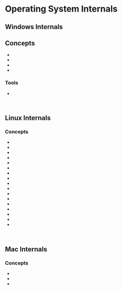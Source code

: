 # Operating System Internals 

## Windows Internals

## Concepts

* [](windows-internals-processes)
* [](the-most-comprehensive-suite-of-tools-for-microsoft-windows)
* [](get-a-handle-on-windows-processes-and-services-for-better-anomaly-identification)
* [](run-32-bit-windows-based-applications-on-64-bit-windows-with-wow64)

### Tools

* [](pstools)


<br>

## Linux Internals

### Concepts

* [](linux-command-line-101-basic-file-and-directory-operations)
* [](linux-command-line-101-viewing-file-contents)
* [](linux-command-line-101-basic-redirection-and-pipes)
* [](user-accounts-on-linux-systems)
* [](file-permissions-in-linux)
* [](file-types-in-linux)
* [](root-login-vs-sudo)
* [](managing-linux-user-accounts)
* [](linux-shell-scripts-automate-your-command-line-tasks)
* [](creating-and-executing-linux-shell-scripts)
* [](linux-resource-monitoring-commands)
* [](dont-be-tricked-by-hidden-files-viewing-hidden-files-and-directories-in-linux)
* [](so-many-linux-commands-and-switches-how-do-i-remember-them-all)
* [](vi-editor-in-linux)
* [](installing-software-on-linux-distributions-with-package-managers)
* [](environment-variables-in-linux)
* [](introduction-to-suid)


<br>

## Mac Internals

### Concepts

* [](directory-structure-on-macos)
* [](properly-list-files-on-macos)
* [](file-directory-flags-in-macos)